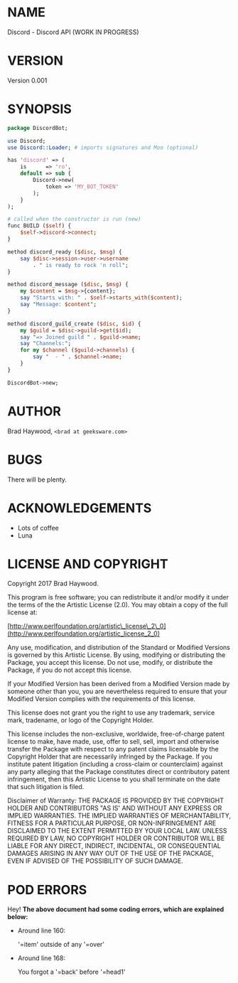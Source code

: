 # NAME

Discord - Discord API (WORK IN PROGRESS)

# VERSION

Version 0.001

# SYNOPSIS

```perl
package DiscordBot;

use Discord;
use Discord::Loader; # imports signatures and Moo (optional)

has 'discord' => (
    is      => 'ro',
    default => sub {
        Discord->new(
            token => 'MY_BOT_TOKEN'
        );
    }
);

# called when the constructor is run (new)
func BUILD ($self) {
    $self->discord->connect;
}

method discord_ready ($disc, $msg) {
    say $disc->session->user->username
        . " is ready to rock 'n roll";
}

method discord_message ($disc, $msg) {
    my $content = $msg->{content};
    say "Starts with: " . $self->starts_with($content);
    say "Message: $content";
}

method discord_guild_create ($disc, $id) {
    my $guild = $disc->guild->get($id);
    say "=> Joined guild " . $guild->name;
    say "Channels:";
    for my $channel ($guild->channels) {
        say "  - " . $channel->name;
    }
}

DiscordBot->new;
```

# AUTHOR

Brad Haywood, `<brad at geeksware.com>`

# BUGS

There will be plenty.

# ACKNOWLEDGEMENTS

- Lots of coffee
- Luna

# LICENSE AND COPYRIGHT

Copyright 2017 Brad Haywood.

This program is free software; you can redistribute it and/or modify it
under the terms of the the Artistic License (2.0). You may obtain a
copy of the full license at:

[http://www.perlfoundation.org/artistic\_license\_2\_0](http://www.perlfoundation.org/artistic_license_2_0)

Any use, modification, and distribution of the Standard or Modified
Versions is governed by this Artistic License. By using, modifying or
distributing the Package, you accept this license. Do not use, modify,
or distribute the Package, if you do not accept this license.

If your Modified Version has been derived from a Modified Version made
by someone other than you, you are nevertheless required to ensure that
your Modified Version complies with the requirements of this license.

This license does not grant you the right to use any trademark, service
mark, tradename, or logo of the Copyright Holder.

This license includes the non-exclusive, worldwide, free-of-charge
patent license to make, have made, use, offer to sell, sell, import and
otherwise transfer the Package with respect to any patent claims
licensable by the Copyright Holder that are necessarily infringed by the
Package. If you institute patent litigation (including a cross-claim or
counterclaim) against any party alleging that the Package constitutes
direct or contributory patent infringement, then this Artistic License
to you shall terminate on the date that such litigation is filed.

Disclaimer of Warranty: THE PACKAGE IS PROVIDED BY THE COPYRIGHT HOLDER
AND CONTRIBUTORS "AS IS' AND WITHOUT ANY EXPRESS OR IMPLIED WARRANTIES.
THE IMPLIED WARRANTIES OF MERCHANTABILITY, FITNESS FOR A PARTICULAR
PURPOSE, OR NON-INFRINGEMENT ARE DISCLAIMED TO THE EXTENT PERMITTED BY
YOUR LOCAL LAW. UNLESS REQUIRED BY LAW, NO COPYRIGHT HOLDER OR
CONTRIBUTOR WILL BE LIABLE FOR ANY DIRECT, INDIRECT, INCIDENTAL, OR
CONSEQUENTIAL DAMAGES ARISING IN ANY WAY OUT OF THE USE OF THE PACKAGE,
EVEN IF ADVISED OF THE POSSIBILITY OF SUCH DAMAGE.

# POD ERRORS

Hey! **The above document had some coding errors, which are explained below:**

- Around line 160:

    '=item' outside of any '=over'

- Around line 168:

    You forgot a '=back' before '=head1'
